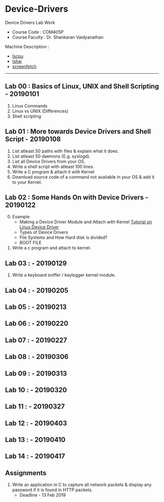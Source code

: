 #	Device-Drivers
Device Drivers Lab Work
-	Course Code : COM405P
-	Course Faculty : Dr. Shankaran Vaidyanathan

Machine Description : 
-	[lscpu](./Lab_00/lscpu.txt)
-	[lshw](./Lab_00/lshw.tx)
-	[screenfetch](./Lab_00/screenfetch.tx)
 -- --

##	Lab 00 : Basics of Linux, UNIX and Shell Scripting - 20190101
1.	Linux Commands
2.	Linux vs UNIX (Differences)
3.	Shell scripting

##	Lab 01 : More towards Device Drivers and Shell Script - 20190108
1.	List atleast 50 paths with files & explain what it does.
2.	List atleast 50 daemons (E.g. syslogd).
3.	List all Device Drivers from your OS.
4.	Write a shell script with atleast 100 lines.
5.	Write a C program & attach it with Kernel
6.	Download source code of a command not available in your OS & add it to your Kernel.

##	Lab 02 : Some Hands On with Device Drivers - 20190122
0.	Example
	*	Making a Device Driver Module and Attach with Kernel [Tutorial on Linux Device Driver](http://www.it.uu.se/edu/course/homepage/pins/vt15/labs/tutorial-DD.pdf)
	*	Types of Device Drivers
	*	File Systems and How Hard disk is divided?
	*	BOOT FILE
1.	Write a c program and attach to kernel.

##	Lab 03 :  - 20190129
1.	Write a keyboard sniffer / keylogger kernel module.

##	Lab 04 :  - 20190205

##	Lab 05 :  - 20190213

##	Lab 06 :  - 20190220

##	Lab 07 :  - 20190227

##	Lab 08 :  - 20190306

##	Lab 09 :  - 20190313

##	Lab 10 :  - 20190320

##	Lab 11 :  - 20190327

##	Lab 12 :  - 20190403

##	Lab 13 :  - 20190410

##	Lab 14 :  - 20190417

##	Assignments
1.	Write an application in C to capture all network packets & display any password if it is found in HTTP packets.
	*	Deadline - 13 Feb 2019
